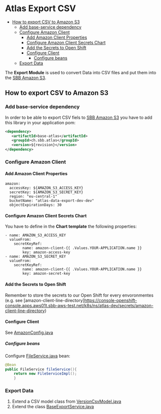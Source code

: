 # Atlas Export CSV

<!-- toc -->

- [How to export CSV to Amazon S3](#how-to-export-csv-to-amazon-s3)
  * [Add base-service dependency](#add-base-service-dependency)
  * [Configure Amazon Client](#configure-amazon-client)
    + [Add Amazon Client Properties](#add-amazon-client-properties)
    + [Configure Amazon Client Secrets Chart](#configure-amazon-client-secrets-chart)
    + [Add the Secrets to Open Shift](#add-the-secrets-to-open-shift)
    + [Configure Client](#configure-client)
      - [Configure beans](#configure-beans)
  * [Export Data](#export-data)

<!-- tocstop -->

The **Export Module** is used to convert Data into CSV files and put them into
the [SBB Amazon S3](../amazon/README.md).

## How to export CSV to Amazon S3

### Add base-service dependency

In order to be able to export CSV fiels to [SBB Amazon S3](../amazon/README.md) you have to add this
library in your application pom:

~~~xml
<dependency>
   <artifactId>base-atlas</artifactId>
   <groupId>ch.sbb.atlas</groupId>
   <version>${revision}</version>
</dependency>
~~~

### Configure Amazon Client

#### Add Amazon Client Properties

~~~
amazon:
  accessKey: ${AMAZON_S3_ACCESS_KEY}
  secretKey: ${AMAZON_S3_SECRET_KEY}
  region: "eu-central-1"
  bucketName: "atlas-data-export-dev-dev"
  objectExpirationDays: 30
~~~

#### Configure Amazon Client Secrets Chart

You have to define in the **Chart template** the following properties:

~~~
- name: AMAZON_S3_ACCESS_KEY
  valueFrom:
    secretKeyRef:
        name: amazon-client-{{ .Values.YOUR-APPLICATION.name }}
        key: amazon-access-key
- name: AMAZON_S3_SECRET_KEY
  valueFrom:
    secretKeyRef:
        name: amazon-client-{{ .Values.YOUR-APPLICATION.name }}
        key: amazon-secret-key
~~~

#### Add the Secrets to Open Shift

Remember to store the secrets to our Open Shift for every envoronmentes (e.g.
see [amazon-client-line-directory]https://console-openshift-console.apps.aws01t.sbb-aws-test.net/k8s/ns/atlas-dev/secrets/amazon-client-line-directory)

#### Configure Client

See [AmazonConfig.java](../../../line-directory/src/main/java/ch/sbb/line/directory/configuration/AmazonConfig.java)

##### Configure beans

Configure [FileService.java](../../src/main/java/ch/sbb/atlas/amazon/service/FileService.java)
bean:

~~~java
@Bean
public FileService fileService(){
    return new FileServiceImpl();
    }  
~~~

### Export Data

1. Extend a CSV model class
   from [VersionCsvModel.java](../../src/main/java/ch/sbb/atlas/export/model/VersionCsvModel.java)
2. Extend the
   class [BaseExportService.java](../../src/main/java/ch/sbb/atlas/export/BaseExportService.java)